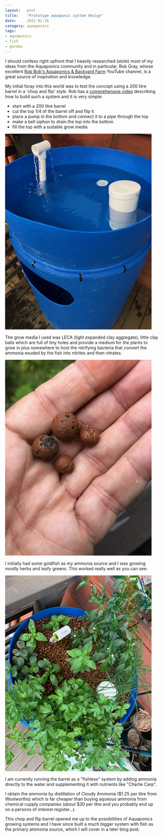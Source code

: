 ```yaml
---
layout:   post
title:    "Prototype aquaponic system design"
date:     2021-02-26
category: aquaponics
tags:
- aquaponics
- fish
- garden
---
```


I should confess right upfront that I heavily researched (stole)
most of my ideas from the Aquaponics community and in particular, Rob
Gray, whose excellent [Rob Bob's Aquaponics & Backyard Farm](https://www.youtube.com/channel/UChz2QEbZECEzUih1DiqZTNA)
YouTube channel, is a great source of inspiration and knowledge.

My initial foray into this world was to test the concept using a 200
litre barrel in a 'chop and flip' style. Rob has a [comprehensive video](https://youtu.be/Z2tgrUvSnbM)
describing how to build such a system and it is very simple:

- start with a 200 litre barrel
- cut the top 1/4 of the barrel off and flip it
- place a pump in the bottom and connect it to a pipe through the top
- make a bell siphon to drain the top into the bottom
- fill the top with a suitable grow media

![Chop and Flip Barrel](../resources/barrel_design.png)

The grow media I used was LECA (light expanded clay aggregate),
little clay balls which are full of tiny holes and provide a medium
for the plants to grow in plus somewhere to host the nitrifying bacteria
that convert the ammonia exuded by the fish into nitrites and then nitrates.

![LECA](../resources/leca.png)

I initially had some goldfish as my ammonia source and I was growing mostly
herbs and leafy greens. This worked really well as you can see:

![Chop and Flip Barrel](../resources/barrel_growth.png)

I am currently running the barrel as a "fishless" system by adding
ammonia directly to the water and supplementing it with nutrients like
"Charlie Carp".

I obtain the ammonia by distillation of Cloudy Ammonia ($1.25 per litre
from Woolworths) which is far cheaper than buying aqueous ammonia from
chemical cupply companies (about $30 per litre and you probably end up
on a persons of interest register...).

This chop and flip barrel opened me up to the possibilities of
Aquaponics growing systems and I have since built a much bigger system
with fish as the primary ammonia source, which I will cover in a later blog post.
